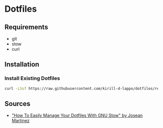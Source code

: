 # Dotfiles

## Requirements

* git
* stow
* curl

## Installation

### Install Existing Dotfiles

```bash
curl -LSsf https://raw.githubusercontent.com/kirill-d-lappo/dotfiles/refs/heads/main/install.sh | bash
```

## Sources

* ["How To Easily Manage Your Dotfiles With GNU Stow" by Josean Martinez](https://www.josean.com/posts/how-to-manage-dotfiles-with-gnu-stow)
